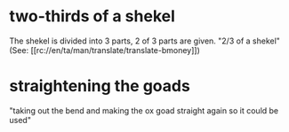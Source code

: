 # two-thirds of a shekel

The shekel is divided into 3 parts, 2 of 3 parts are given. "2/3 of a shekel" (See: [[rc://en/ta/man/translate/translate-bmoney]])

# straightening the goads

"taking out the bend and making the ox goad straight again so it could be used"


